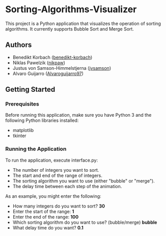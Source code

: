 # Sorting-Algorithms-Visualizer
This project is a Python application that visualizes the operation of sorting algorithms. It currently supports Bubble Sort and Merge Sort.

## Authors
- Benedikt Korbach ([benedikt-korbach](https://github.com/benedikt-korbach))
- Niklas Pawelzik ([nikpaw](https://github.com/nikpaw))
- Justus von Samson-Himmelstjerna ([jvsamson](https://github.com/jvsamson))
- Alvaro Guijarro ([Alvaroguijarro97](https://github.com/Alvaroguijarro97))

## Getting Started

### Prerequisites

Before running this application, make sure you have Python 3 and the following Python libraries installed:

- matplotlib
- tkinter

### Running the Application
To run the application, execute interface.py:

- The number of integers you want to sort.
- The start and end of the range of integers.
- The sorting algorithm you want to use (either "bubble" or "merge").
- The delay time between each step of the animation.

As an example, you might enter the following:

- How many integers do you want to sort? **30**
- Enter the start of the range: **1**
- Enter the end of the range: **100**
- Which sorting algorithm do you want to use? (bubble/merge) **bubble**
- What delay time do you want? **0.1**
